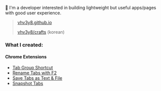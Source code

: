 👋 I'm a developer interested in building lightweight but useful apps/pages with good user experience.

> [vhv3y8.github.io](https://vhv3y8.github.io/)
>
> [vhv3y8/crafts](https://vhv3y8.github.io/crafts) (korean)

### What I created:

#### Chrome Extensions

- [Tab Group Shortcut](https://chromewebstore.google.com/detail/tab-group-shortcut/plbkigjacnnijaakmoedhmpjlamjkolc)
- [Rename Tabs with F2](https://chromewebstore.google.com/detail/rename-tabs-with-f2/mpamlkcaopbfeopljmhplhobhdofngaa)
- [Save Tabs as Text & File](https://chromewebstore.google.com/detail/save-tabs-as-text-file/hnlobphbeicockdpmfdkifjackfcpfom)
- [Snapshot Tabs](https://chromewebstore.google.com/detail/snapshot-tabs/ffmcpchgchdikjmkfjglkhidmjploinc)
